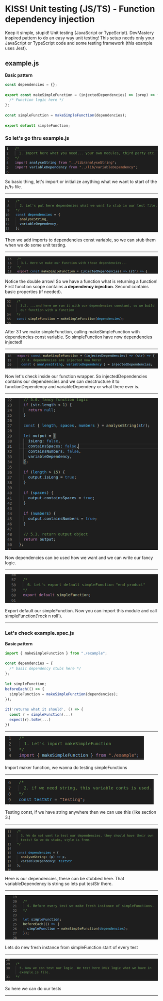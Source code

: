 # KISS! Unit testing (JS/TS) - Function dependency injection


Keep it simple, stupid! Unit testing (JavaScript or TypeScript).
DevMastery inspired pattern to do an easy way unit testing! This setup needs only your JavaScript or TypeScript code and some testing framework (this example uses Jest). 

## example.js

**Basic pattern**

```javascript
const dependencies = {};

export const makeSimpleFunction = (injectedDependencies) => (prop) => {
  /* Function logic here */
};

const simpleFunction = makeSimpleFunction(dependencies);

export default simpleFunction;

```

### So let's go thru example.js

![picture 1](./images/1.png)

So basic thing, let's import or initialize anything what we want to start of the js/ts file.

***

![picture 2](./images/2.png)

Then we add imports to dependencies const variable, so we can stub them when we do some unit testing.

***

![picture 3](./images/3.png)

Notice the double arrow! So we have a function what is returning a function!
First function scope contains **a dependency injection**. Second contains basic properties (if needed). 

![picture 4](./images/4.png)

After 3.1 we make simpleFunction, calling makeSimpleFunction with dependencies const variable. So simpleFunction have now dependencies injected! 

***

![picture 5](./images/5.png)

Now let's check inside our function wrapper. 
So injectedDependencies contains our dependencies and we can desctructure it to functionDependency and variableDependeny or what there ever is.

***

![picture 6](./images/6.png)

Now dependencies can be used how we want and we can write our fancy logic. 


***

![picture 7](./images/7.png)

Export  default our simpleFunction. Now you can import this module and call simpleFunction('rock n roll'). 


***

### Let's check example.spec.js

**Basic pattern**

```javascript
import { makeSimpleFunction } from "./example";

const dependencies = {
  /* basic dependency stubs here */
};

let simpleFunction;
beforeEach(() => {
  simpleFunction = makeSimpleFunction(dependencies);
});

it('returns what it should', () => {
  const r = simpleFunction(...)
  expect(r).toBe(...)
})
```

***

![picture 8](./images/8.png)

Import maker function, we wanna do testing simpleFunctions

***

![picture 9](./images/9.png)

Testing const, if we have string anywhere then we can use this (like section 3.)

***

![picture 10](./images/10.png)

Here is our dependencies, these can be stubbed here. That variableDependency is string so lets put testStr there.

***

![picture 11](./images/11.png)

Lets do new fresh instance from simpleFunction start of every test

***

![picture 12](./images/12.png)

So here we can do our tests

***
